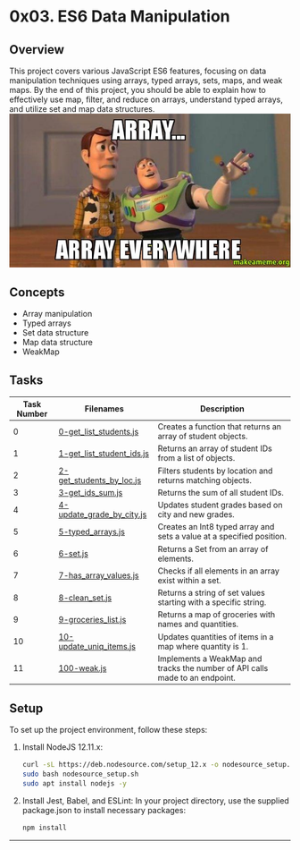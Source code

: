 # 0x03. ES6 Data Manipulation

## Overview
This project covers various JavaScript ES6 features, focusing on data manipulation techniques using arrays, typed arrays, sets, maps, and weak maps. By the end of this project, you should be able to explain how to effectively use map, filter, and reduce on arrays, understand typed arrays, and utilize set and map data structures.
!["Array Everywhere"](array_everywhere.jpg)

## Concepts
- Array manipulation
- Typed arrays
- Set data structure
- Map data structure
- WeakMap

## Tasks

| Task Number | Filenames                          | Description                                                  |
|-------------|------------------------------------|--------------------------------------------------------------|
| 0           | [0-get_list_students.js](0-get_list_students.js) | Creates a function that returns an array of student objects. |
| 1           | [1-get_list_student_ids.js](1-get_list_student_ids.js) | Returns an array of student IDs from a list of objects.     |
| 2           | [2-get_students_by_loc.js](2-get_students_by_loc.js) | Filters students by location and returns matching objects.   |
| 3           | [3-get_ids_sum.js](3-get_ids_sum.js) | Returns the sum of all student IDs.                          |
| 4           | [4-update_grade_by_city.js](4-update_grade_by_city.js) | Updates student grades based on city and new grades.        |
| 5           | [5-typed_arrays.js](5-typed_arrays.js) | Creates an Int8 typed array and sets a value at a specified position. |
| 6           | [6-set.js](6-set.js)             | Returns a Set from an array of elements.                    |
| 7           | [7-has_array_values.js](7-has_array_values.js) | Checks if all elements in an array exist within a set.      |
| 8           | [8-clean_set.js](8-clean_set.js) | Returns a string of set values starting with a specific string. |
| 9           | [9-groceries_list.js](9-groceries_list.js) | Returns a map of groceries with names and quantities.        |
| 10          | [10-update_uniq_items.js](10-update_uniq_items.js) | Updates quantities of items in a map where quantity is 1.   |
| 11          | [100-weak.js](100-weak.js)       | Implements a WeakMap and tracks the number of API calls made to an endpoint. |

## Setup
To set up the project environment, follow these steps:

1. Install NodeJS 12.11.x:
   ```bash
   curl -sL https://deb.nodesource.com/setup_12.x -o nodesource_setup.sh
   sudo bash nodesource_setup.sh
   sudo apt install nodejs -y
    ```

2. Install Jest, Babel, and ESLint: In your project directory, use the supplied package.json to install necessary packages:
    ```bash
    npm install
    ```

---

